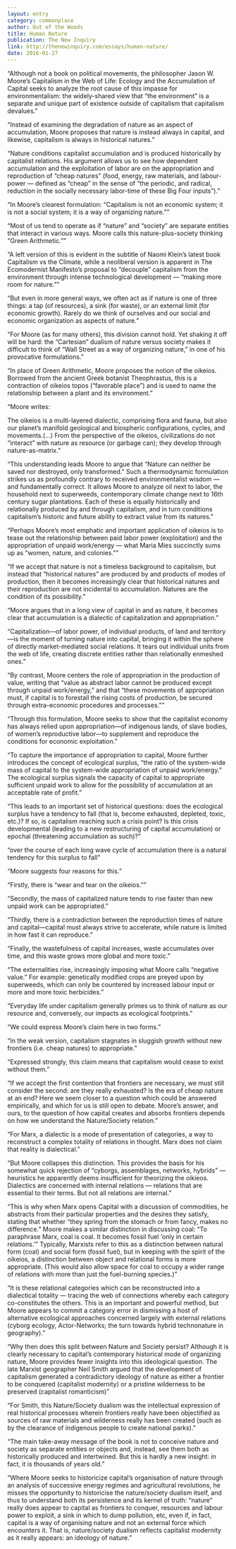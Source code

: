 ```yaml
---
layout: entry
category: commonplace
author: Out of the Woods
title: Human Nature
publication: The New Inquiry
link: http://thenewinquiry.com/essays/human-nature/
date: 2016-01-27
---
```


“Although not a book on political movements, the philosopher Jason W. Moore’s Capitalism in the Web of Life: Ecology and the Accumulation of Capital seeks to analyze the root cause of this impasse for environmentalism: the widely-shared view that “the environment” is a separate and unique part of existence outside of capitalism that capitalism devalues.”

“Instead of examining the degradation of nature as an aspect of accumulation, Moore proposes that nature is instead always in capital, and likewise, capitalism is always in historical natures.”

“Nature conditions capitalist accumulation and is produced historically by capitalist relations. His argument allows us to see how dependent accumulation and the exploitation of labor are on the appropriation and reproduction of “cheap natures” (food, energy, raw materials, and labour-power — defined as “cheap” in the sense of “the periodic, and radical, reduction in the socially necessary labor-time of these Big Four inputs”).”

“In Moore’s clearest formulation: “Capitalism is not an economic system; it is not a social system; it is a way of organizing nature.””

“Most of us tend to operate as if “nature” and “society” are separate entities that interact in various ways. Moore calls this nature-plus-society thinking “Green Arithmetic.””

“A left version of this is evident in the subtitle of Naomi Klein’s latest book Capitalism vs the Climate, while a neoliberal version is apparent in The Ecomodernist Manifesto’s proposal to “decouple” capitalism from the environment through intense technological development — “making more room for nature.””

“But even in more general ways, we often act as if nature is one of three things: a tap (of resources), a sink (for waste), or an external limit (for economic growth). Rarely do we think of ourselves and our social and economic organization as aspects of nature.”

“For Moore (as for many others), this division cannot hold. Yet shaking it off will be hard: the “Cartesian” dualism of nature versus society makes it difficult to think of “Wall Street as a way of organizing nature,” in one of his provocative formulations.”

“In place of Green Arithmetic, Moore proposes the notion of the oikeios. Borrowed from the ancient Greek botanist Theophrastus, this is a contraction of oikeios topos (“favorable place”) and is used to name the relationship between a plant and its environment.”

“Moore writes:

The oikeios is a multi-layered dialectic, comprising flora and fauna, but also our planet’s manifold geological and biospheric configurations, cycles, and movements.(…) From the perspective of the oikeios, civilizations do not “interact” with nature as resource (or garbage can); they develop through nature-as-matrix.”

“This understanding leads Moore to argue that “Nature can neither be saved nor destroyed, only transformed.” Such a thermodynamic formulation strikes us as profoundly contrary to received environmentalist wisdom — and fundamentally correct. It allows Moore to analyze oil next to labor, the household next to superweeds, contemporary climate change next to 16th century sugar plantations. Each of these is equally historically and relationally produced by and through capitalism, and in turn conditions capitalism’s historic and future ability to extract value from its natures.”

“Perhaps Moore’s most emphatic and important application of oikeios is to tease out the relationship between paid labor power (exploitation) and the appropriation of unpaid work/energy — what Maria Mies succinctly sums up as “women, nature, and colonies.””

“If we accept that nature is not a timeless background to capitalism, but instead that “historical natures” are produced by and products of modes of production, then it becomes increasingly clear that historical natures and their reproduction are not incidental to accumulation. Natures are the condition of its possibility.”

“Moore argues that in a long view of capital in and as nature, it becomes clear that accumulation is a dialectic of capitalization and appropriation.”

“Capitalization—of labor power, of individual products, of land and territory—is the moment of turning nature into capital, bringing it within the sphere of directly market-mediated social relations. It tears out individual units from the web of life, creating discrete entities rather than relationally enmeshed ones.”

“By contrast, Moore centers the role of appropriation in the production of value, writing that “value as abstract labor cannot be produced except through unpaid work/energy,” and that “these movements of appropriation must, if capital is to forestall the rising costs of production, be secured through extra-economic procedures and processes.””

“Through this formulation, Moore seeks to show that the capitalist economy has always relied upon appropriation—of indigenous lands, of slave bodies, of women’s reproductive labor—to supplement and reproduce the conditions for economic exploitation.”

“To capture the importance of appropriation to capital, Moore further introduces the concept of ecological surplus, “the ratio of the system-wide mass of capital to the system-wide appropriation of unpaid work/energy.” The ecological surplus signals the capacity of capital to appropriate sufficient unpaid work to allow for the possibility of accumulation at an acceptable rate of profit.”

“This leads to an important set of historical questions: does the ecological surplus have a tendency to fall (that is, become exhausted, depleted, toxic, etc.)? If so, is capitalism reaching such a crisis point? Is this crisis developmental (leading to a new restructuring of capital accumulation) or epochal (threatening accumulation as such)?”

“over the course of each long wave cycle of accumulation there is a natural tendency for this surplus to fall”

“Moore suggests four reasons for this.”

“Firstly, there is “wear and tear on the oikeios.””

“Secondly, the mass of capitalized nature tends to rise faster than new unpaid work can be appropriated.”

“Thirdly, there is a contradiction between the reproduction times of nature and capital—capital must always strive to accelerate, while nature is limited in how fast it can reproduce.”

“Finally, the wastefulness of capital increases, waste accumulates over time, and this waste grows more global and more toxic.”

“The externalities rise, increasingly imposing what Moore calls “negative value.” For example: genetically modified crops are preyed upon by superweeds, which can only be countered by increased labour input or more and more toxic herbicides.”

“Everyday life under capitalism generally primes us to think of nature as our resource and, conversely, our impacts as ecological footprints.”

“We could express Moore’s claim here in two forms.”

“In the weak version, capitalism stagnates in sluggish growth without new frontiers (i.e. cheap natures) to appropriate.”

“Expressed strongly, this claim means that capitalism would cease to exist without them.”

“If we accept the first contention that frontiers are necessary, we must still consider the second: are they really exhausted? Is the era of cheap nature at an end? Here we seem closer to a question which could be answered empirically, and which for us is still open to debate. Moore’s answer, and ours, to the question of how capital creates and absorbs frontiers depends on how we understand the Nature/Society relation.”

“For Marx, a dialectic is a mode of presentation of categories, a way to reconstruct a complex totality of relations in thought. Marx does not claim that reality is dialectical.”

“But Moore collapses this distinction. This provides the basis for his somewhat quick rejection of “cyborgs, assemblages, networks, hybrids” — heuristics he apparently deems insufficient for theorizing the oikieos. Dialectics are concerned with internal relations — relations that are essential to their terms. But not all relations are internal.”

“This is why when Marx opens Capital with a discussion of commodities, he abstracts from their particular properties and the desires they satisfy, stating that whether “they spring from the stomach or from fancy, makes no difference.” Moore makes a similar distinction in discussing coal: “To paraphrase Marx, coal is coal. It becomes fossil fuel ‘only in certain relations.’” Typically, Marxists refer to this as a distinction between natural form (coal) and social form (fossil fuel), but in keeping with the spirit of the oikeios, a distinction between object and relational forms is more appropriate. (This would also allow space for coal to occupy a wider range of relations with more than just the fuel-burning species.)”

“It is these relational categories which can be reconstructed into a dialectical totality — tracing the web of connections whereby each category co-constitutes the others. This is an important and powerful method, but Moore appears to commit a category error in dismissing a host of alternative ecological approaches concerned largely with external relations (cyborg ecology, Actor-Networks; the turn towards hybrid technonature in geography).”

“Why then does this split between Nature and Society persist? Although it is clearly necessary to capital’s contemporary historical mode of organizing nature, Moore provides fewer insights into this ideological question. The late Marxist geographer Neil Smith argued that the development of capitalism generated a contradictory ideology of nature as either a frontier to be conquered (capitalist modernity) or a pristine wilderness to be preserved (capitalist romanticism)”

“For Smith, this Nature/Society dualism was the intellectual expression of real historical processes wherein frontiers really have been objectified as sources of raw materials and wilderness really has been created (such as by the clearance of indigenous people to create national parks).”

“The main take-away message of the book is not to conceive nature and society as separate entities or objects and, instead, see them both as historically produced and intertwined. But this is hardly a new insight: in fact, it is thousands of years old.”

“Where Moore seeks to historicize capital’s organisation of nature through an analysis of successive energy regimes and agricultural revolutions, he misses the opportunity to historicise the nature/society dualism itself, and thus to understand both its persistence and its kernel of truth: “nature” really does appear to capital as frontiers to conquer, resources and labour power to exploit, a sink in which to dump pollution, etc, even if, in fact, capital is a way of organising nature and not an external force which encounters it. That is, nature/society dualism reflects capitalist modernity as it really appears: an ideology of nature.”
